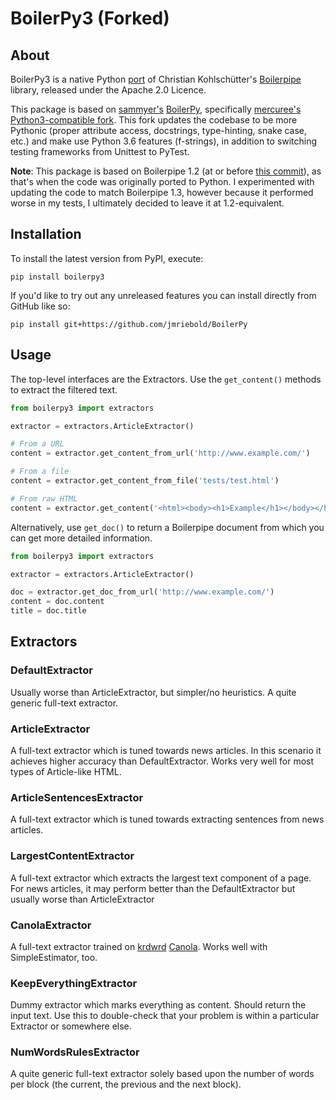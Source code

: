# BoilerPy3 (Forked)


## About

BoilerPy3 is a native Python [port](https://github.com/natural/java2python) of Christian Kohlschütter's [Boilerpipe](https://github.com/kohlschutter/boilerpipe) library, released under the Apache 2.0 Licence.

This package is based on [sammyer's](https://github.com/sammyer) [BoilerPy](https://github.com/sammyer/BoilerPy), specifically [mercuree's](https://github.com/mercuree) [Python3-compatible fork](https://github.com/mercuree/BoilerPy). This fork updates the codebase to be more Pythonic (proper attribute access, docstrings, type-hinting, snake case, etc.) and make use Python 3.6 features (f-strings), in addition to switching testing frameworks from Unittest to PyTest.

**Note**: This package is based on Boilerpipe 1.2 (at or before [this commit](https://github.com/kohlschutter/boilerpipe/tree/b0816590340f4317f500c64565b23beb4fb9a827)), as that's when the code was originally ported to Python. I experimented with updating the code to match Boilerpipe 1.3, however because it performed worse in my tests, I ultimately decided to leave it at 1.2-equivalent.


## Installation

To install the latest version from PyPI, execute:

```shell
pip install boilerpy3
```

If you'd like to try out any unreleased features you can install directly from GitHub like so:

```shell
pip install git+https://github.com/jmriebold/BoilerPy
```


## Usage

The top-level interfaces are the Extractors. Use the `get_content()` methods to extract the filtered text.

```python
from boilerpy3 import extractors

extractor = extractors.ArticleExtractor()

# From a URL
content = extractor.get_content_from_url('http://www.example.com/')

# From a file
content = extractor.get_content_from_file('tests/test.html')

# From raw HTML
content = extractor.get_content('<html><body><h1>Example</h1></body></html>')
```

Alternatively, use `get_doc()` to return a Boilerpipe document from which you can get more detailed information.

```python
from boilerpy3 import extractors

extractor = extractors.ArticleExtractor()

doc = extractor.get_doc_from_url('http://www.example.com/')
content = doc.content
title = doc.title
```


## Extractors


### DefaultExtractor

Usually worse than ArticleExtractor, but simpler/no heuristics. A quite generic full-text extractor. 


### ArticleExtractor

A full-text extractor which is tuned towards news articles. In this scenario it achieves higher accuracy than DefaultExtractor. Works very well for most types of Article-like HTML.

### ArticleSentencesExtractor

A full-text extractor which is tuned towards extracting sentences from news articles.


### LargestContentExtractor

A full-text extractor which extracts the largest text component of a page. For news articles, it may perform better than the DefaultExtractor but usually worse than ArticleExtractor


### CanolaExtractor

A full-text extractor trained on [krdwrd](http://krdwrd.org) [Canola](https://krdwrd.org/trac/attachment/wiki/Corpora/Canola/CANOLA.pdf). Works well with SimpleEstimator, too.


### KeepEverythingExtractor

Dummy extractor which marks everything as content. Should return the input text. Use this to double-check that your problem is within a particular Extractor or somewhere else.


### NumWordsRulesExtractor

A quite generic full-text extractor solely based upon the number of words per block (the current, the previous and the next block).
